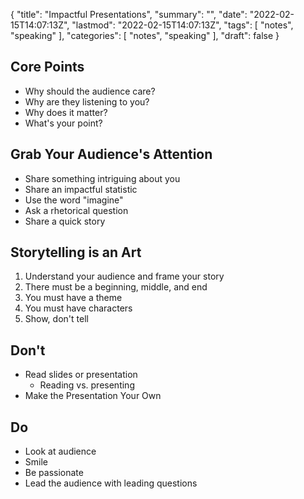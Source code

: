 {
  "title": "Impactful Presentations",
  "summary": "",
  "date": "2022-02-15T14:07:13Z",
  "lastmod": "2022-02-15T14:07:13Z",
  "tags": [
    "notes",
    "speaking"
  ],
  "categories": [
    "notes",
    "speaking"
  ],
  "draft": false
}

## Core Points

* Why should the audience care?
* Why are they listening to you?
* Why does it matter?
* What's your point?

## Grab Your Audience's Attention

* Share something intriguing about you
* Share an impactful statistic
* Use the word "imagine"
* Ask a rhetorical question
* Share a quick story

## Storytelling is an Art

1. Understand your audience and frame your story
2. There must be a beginning, middle, and end
3. You must have a theme
4. You must have characters
5. Show, don't tell

## Don't

* Read slides or presentation
  * Reading vs. presenting
* Make the Presentation Your Own

## Do

* Look at audience
* Smile
* Be passionate
* Lead the audience with leading questions
